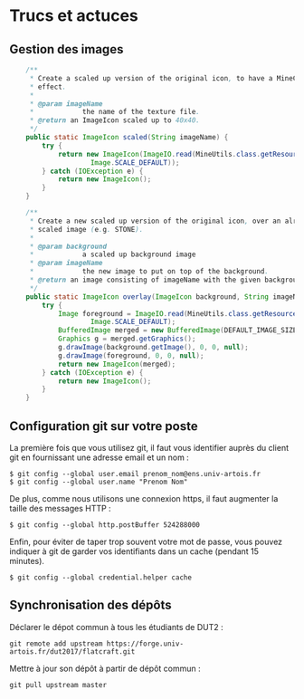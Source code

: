 # Trucs et actuces

## Gestion des images

```java
    /**
     * Create a scaled up version of the original icon, to have a MineCraft
     * effect.
     * 
     * @param imageName
     *            the name of the texture file.
     * @return an ImageIcon scaled up to 40x40.
     */
    public static ImageIcon scaled(String imageName) {
        try {
            return new ImageIcon(ImageIO.read(MineUtils.class.getResource(imageName)).getScaledInstance(DEFAULT_IMAGE_SIZE, DEFAULT_IMAGE_SIZE,
                    Image.SCALE_DEFAULT));
        } catch (IOException e) {
            return new ImageIcon();
        }
    }

    /**
     * Create a new scaled up version of the original icon, over an already
     * scaled image (e.g. STONE).
     * 
     * @param background
     *            a scaled up background image
     * @param imageName
     *            the new image to put on top of the background.
     * @return an image consisting of imageName with the given background.
     */
    public static ImageIcon overlay(ImageIcon background, String imageName) {
        try {
            Image foreground = ImageIO.read(MineUtils.class.getResource(imageName)).getScaledInstance(DEFAULT_IMAGE_SIZE, DEFAULT_IMAGE_SIZE,
                    Image.SCALE_DEFAULT);
            BufferedImage merged = new BufferedImage(DEFAULT_IMAGE_SIZE, DEFAULT_IMAGE_SIZE, BufferedImage.TYPE_INT_ARGB);
            Graphics g = merged.getGraphics();
            g.drawImage(background.getImage(), 0, 0, null);
            g.drawImage(foreground, 0, 0, null);
            return new ImageIcon(merged);
        } catch (IOException e) {
            return new ImageIcon();
        }
    }
```

## Configuration git sur votre poste

La première fois que vous utilisez git, il faut vous identifier auprès du client git en fournissant une adresse email et un nom :

```
$ git config --global user.email prenom_nom@ens.univ-artois.fr
$ git config --global user.name "Prenom Nom"
```

De plus, comme nous utilisons une connexion https, il faut augmenter la taille des messages HTTP :

```
$ git config --global http.postBuffer 524288000
```

Enfin, pour éviter de taper trop souvent votre mot de passe, vous pouvez indiquer à git de garder
vos identifiants dans un cache (pendant 15 minutes).

```
$ git config --global credential.helper cache
```

## Synchronisation des dépôts

Déclarer le dépot commun à tous les étudiants de DUT2 :

```shell
git remote add upstream https://forge.univ-artois.fr/dut2017/flatcraft.git
```

Mettre à jour son dépôt à partir de dépôt commun :

```shell
git pull upstream master
```
